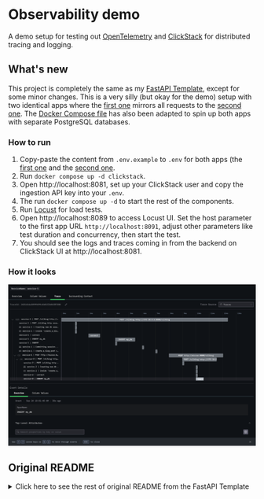 # Observability demo

A demo setup for testing out [OpenTelemetry](https://opentelemetry.io) and
[ClickStack](https://clickhouse.com/use-cases/observability) for distributed tracing and logging.

## What's new

This project is completely the same as my [FastAPI Template](https://github.com/execreate/fastapi-template),
except for some minor changes. This is a very silly (but okay for the demo) setup with two identical apps where
the [first one](./one) mirrors all requests to the [second one](./two). The [Docker Compose file](./docker-compose.yml)
has also been adapted to spin up both apps with separate PostgreSQL databases.

### How to run

1. Copy-paste the content from `.env.example` to `.env` for both apps (the [first one](./one) and
   the [second one](./two).
2. Run `docker compose up -d clickstack`.
3. Open http://localhost:8081, set up your ClickStack user and copy the ingestion API key into your `.env`.
4. The run `docker compose up -d` to start the rest of the components.
5. Run [Locust](https://locust.io) for load tests.
6. Open http://localhost:8089 to access Locust UI. Set the host parameter to the first app URL `http://localhost:8091`,
   adjust other parameters like test duration and concurrency, then start the test.
7. You should see the logs and traces coming in from the backend on ClickStack UI at http://localhost:8081.

### How it looks

![A screenshot to showcase distributed tracing and logging](screenshot.png)

## Original README

<details>

<summary>Click here to see the rest of original README from the FastAPI Template</summary>

## Features overview

1. [uv](https://docs.astral.sh/uv/) for dependency management.
    - Run `uv sync --group=telemetry --group=load-testing` to install all deps.
2. Docker compose for local development and testing
    1. Make sure to create `.env` file before you start (refer to `.env.example`)
    2. First start the ClickStack service with `docker compose up -d clickstack`
    3. Open http://localhost:8081, set up your ClickStack user and copy the ingestion API key into your `.env`
    4. The run `docker compose up` to start the database and the app
    5. Optionally run [Locust](https://locust.io) for load tests (beware that the `locustfile.py` was vibe-coded!)
3. [SQL Alchemy](https://www.sqlalchemy.org) and [Alembic](https://alembic.sqlalchemy.org/en/latest/) for database
   operations
    - Go to the `app/` directory and run `alembic revision --autogenerate -m "my message"` to create a new migration
    - Run `alembic upgrade head` to apply the migration
    - Run `alembic downgrade -1` to revert the migration
4. Basic authentication for the documentation page
    - Simply showcasing how auth can be handled in a FastAPI app
    - The API endpoints themselves are not protected!
    - Access the docs page at http://localhost:8080/docs, default login credentials are `docs_user` and
      `simple_password`
5. CRUD operations generic class with pagination
    - Check out the [CRUD factory](app/db/crud/base.py) for more details
    - The [blog post example](app/db/crud/blog_post.py) is a good starting point to see
      it [in action](app/api/v1/blog_post.py)
6. Async testing suite with Pytest
    - Before running unit tests you must start the database with `docker compose up -d db`
    - Run `ENVIRONMENT=test uv run pytest` to run the tests
    - Having `ENVIRONMENT=test` in your env is pretty important here because it affects
      the [CRUD factory](app/db/crud/base.py) operations and database table
      names [the SQL Alchemy base class](app/db/base_class.py)
7. [ClickStack](https://clickhouse.com/use-cases/observability) integration for logs and metrics
    - Logs are already correlated with traces, so you get a nice overview of your backend operations
    - You must use [the logging setup](app/logging_setup.py) for your logs to be properly exported to the OTEL collector
    - In any given file you'd do `from logging_setup import setup_gunicorn_logging` and then
      `logger = setup_gunicorn_logging(__name__)`
    - Logs in this demo app are for demo purposes only, make sure to review them when coding your own logic

## Demo setup

1. Clone this app and copy-paste the content from `.env.example` to `.env`
2. Run `docker compose up -d clickstack`
3. Open http://localhost:8081, set up your ClickStack user and copy the ingestion API key into your `.env`
4. The run `docker compose up` to start the database and the app
5. Run [Locust](https://locust.io) for load tests (another reminder that the `locustfile.py` was vibe-coded, feel free
   to adapt it)
6. Open http://localhost:8089 to access Locust UI. Set the host parameter to the backend URL `http://localhost:8080`,
   adjust other parameters and start the test
7. You should see the logs and traces coming in from the backend on ClickStack UI at http://localhost:8081

## Project structure

Since all app code (except tests) lives inside `app/` folder, make sure to mark that directory as Sources Root in your
IDE.

Your imports should look like this:

```python
from core.config import settings
```

and NOT like this:

```python
# this will throw an error!
from app.core.config import settings
```

The Dockerfile is also configured to copy over only the `app/` folder.

## OpenTelemetry instrumentation

To include instrumentation for your new dependencies, you can use the `opentelemetry-bootstrap` command:

```shell
uv add --group telemetry $(opentelemetry-bootstrap -a requirements)
```

</details>
